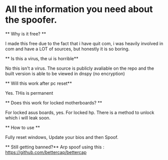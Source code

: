 
# All the information you need about the spoofer.


** Why is it free? **

I made this free due to the fact that i have quit com, i was heavily involved in com and have a LOT of sources, but honestly it is so boring.

** Is this a virus, the ui is horrible**

No this isn't a virus. The source is publicly avaliable on the repo and the built version is able to be viewed in dnspy (no encryption)

** Will this work after pc reset**

Yes. THis is permanent

** Does this work for locked motherboards? **

For locked asus boards, yes. For locked hp. There is a method to unlock which i will leak soon.

** How to use **

Fully reset windows, Update your bios and then Spoof.

** Still getting banned?**
Arp spoof using this : https://github.com/bettercap/bettercap
